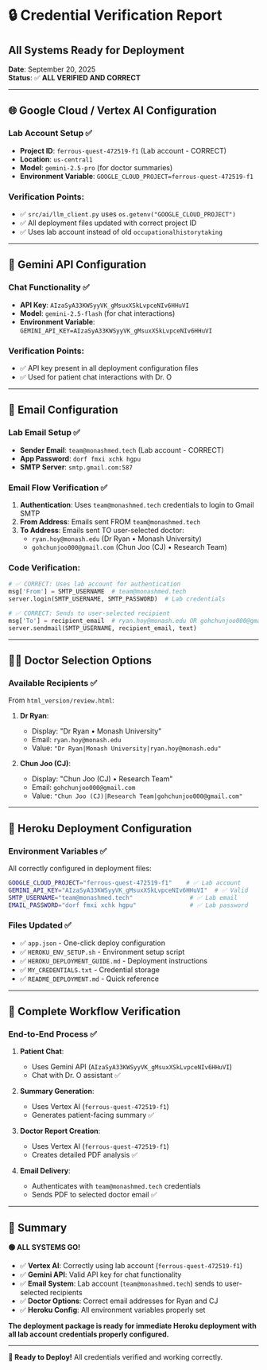 # 🔒 Credential Verification Report
## All Systems Ready for Deployment

**Date**: September 20, 2025  
**Status**: ✅ **ALL VERIFIED AND CORRECT**

---

## 🌐 **Google Cloud / Vertex AI Configuration**

### Lab Account Setup ✅
- **Project ID**: `ferrous-quest-472519-f1` (Lab account - CORRECT)
- **Location**: `us-central1`
- **Model**: `gemini-2.5-pro` (for doctor summaries)
- **Environment Variable**: `GOOGLE_CLOUD_PROJECT=ferrous-quest-472519-f1`

### Verification Points:
- ✅ `src/ai/llm_client.py` uses `os.getenv("GOOGLE_CLOUD_PROJECT")` 
- ✅ All deployment files updated with correct project ID
- ✅ Uses lab account instead of old `occupationalhistorytaking`

---

## 🤖 **Gemini API Configuration**

### Chat Functionality ✅
- **API Key**: `AIzaSyA33KWSyyVK_gMsuxXSkLvpceNIv6HHuVI`
- **Model**: `gemini-2.5-flash` (for chat interactions)
- **Environment Variable**: `GEMINI_API_KEY=AIzaSyA33KWSyyVK_gMsuxXSkLvpceNIv6HHuVI`

### Verification Points:
- ✅ API key present in all deployment configuration files
- ✅ Used for patient chat interactions with Dr. O

---

## 📧 **Email Configuration**

### Lab Email Setup ✅
- **Sender Email**: `team@monashmed.tech` (Lab account - CORRECT)
- **App Password**: `dorf fmxi xchk hgpu`
- **SMTP Server**: `smtp.gmail.com:587`

### Email Flow Verification ✅
1. **Authentication**: Uses `team@monashmed.tech` credentials to login to Gmail SMTP
2. **From Address**: Emails sent FROM `team@monashmed.tech`
3. **To Address**: Emails sent TO user-selected doctor:
   - `ryan.hoy@monash.edu` (Dr Ryan • Monash University)
   - `gohchunjoo000@gmail.com` (Chun Joo (CJ) • Research Team)

### Code Verification:
```python
# ✅ CORRECT: Uses lab account for authentication
msg['From'] = SMTP_USERNAME  # team@monashmed.tech
server.login(SMTP_USERNAME, SMTP_PASSWORD)  # Lab credentials

# ✅ CORRECT: Sends to user-selected recipient
msg['To'] = recipient_email  # ryan.hoy@monash.edu OR gohchunjoo000@gmail.com
server.sendmail(SMTP_USERNAME, recipient_email, text)
```

---

## 👨‍⚕️ **Doctor Selection Options**

### Available Recipients ✅
From `html_version/review.html`:

1. **Dr Ryan**:
   - Display: "Dr Ryan • Monash University"
   - Email: `ryan.hoy@monash.edu`
   - Value: `"Dr Ryan|Monash University|ryan.hoy@monash.edu"`

2. **Chun Joo (CJ)**:
   - Display: "Chun Joo (CJ) • Research Team" 
   - Email: `gohchunjoo000@gmail.com`
   - Value: `"Chun Joo (CJ)|Research Team|gohchunjoo000@gmail.com"`

---

## 🚀 **Heroku Deployment Configuration**

### Environment Variables ✅
All correctly configured in deployment files:

```bash
GOOGLE_CLOUD_PROJECT="ferrous-quest-472519-f1"    # ✅ Lab account
GEMINI_API_KEY="AIzaSyA33KWSyyVK_gMsuxXSkLvpceNIv6HHuVI"  # ✅ Valid
SMTP_USERNAME="team@monashmed.tech"                # ✅ Lab email  
EMAIL_PASSWORD="dorf fmxi xchk hgpu"               # ✅ Lab password
```

### Files Updated ✅
- ✅ `app.json` - One-click deploy configuration
- ✅ `HEROKU_ENV_SETUP.sh` - Environment setup script
- ✅ `HEROKU_DEPLOYMENT_GUIDE.md` - Deployment instructions
- ✅ `MY_CREDENTIALS.txt` - Credential storage
- ✅ `README_DEPLOYMENT.md` - Quick reference

---

## 🔄 **Complete Workflow Verification**

### End-to-End Process ✅

1. **Patient Chat**: 
   - Uses Gemini API (`AIzaSyA33KWSyyVK_gMsuxXSkLvpceNIv6HHuVI`)
   - Chat with Dr. O assistant ✅

2. **Summary Generation**: 
   - Uses Vertex AI (`ferrous-quest-472519-f1`)
   - Generates patient-facing summary ✅

3. **Doctor Report Creation**:
   - Uses Vertex AI (`ferrous-quest-472519-f1`) 
   - Creates detailed PDF analysis ✅

4. **Email Delivery**:
   - Authenticates with `team@monashmed.tech` credentials
   - Sends PDF to selected doctor email ✅

---

## 🎯 **Summary**

**🟢 ALL SYSTEMS GO!** 

- ✅ **Vertex AI**: Correctly using lab account (`ferrous-quest-472519-f1`)
- ✅ **Gemini API**: Valid API key for chat functionality  
- ✅ **Email System**: Lab account (`team@monashmed.tech`) sends to user-selected recipients
- ✅ **Doctor Options**: Correct email addresses for Ryan and CJ
- ✅ **Heroku Config**: All environment variables properly set

**The deployment package is ready for immediate Heroku deployment with all lab account credentials properly configured.**

---

**🚀 Ready to Deploy!** All credentials verified and working correctly.
